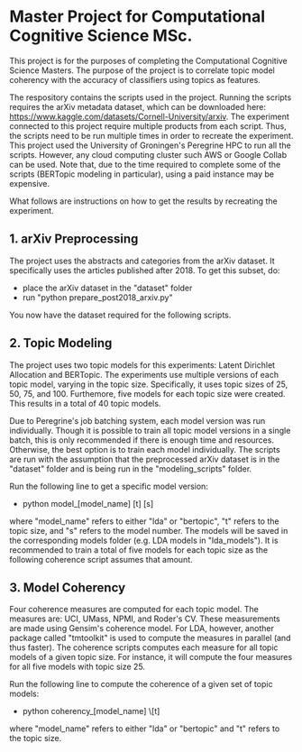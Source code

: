 # Master Project for Computational Cognitive Science MSc.

This project is for the purposes of completing the Computational Cognitive Science Masters. The purpose of the project is to correlate topic model coherency with the accuracy of classifiers using topics as features. 

The respository contains the scripts used in the project. Running the scripts requires the arXiv metadata dataset, which can be downloaded here: https://www.kaggle.com/datasets/Cornell-University/arxiv. The experiment connected to this project require multiple products from each script. Thus, the scripts need to be run multiple times in order to recreate the experiment. This project used the University of Groningen's Peregrine HPC to run all the scripts. However, any cloud computing cluster such AWS or Google Collab can be used. Note that, due to the time required to complete some of the scripts (BERTopic modeling in particular), using a paid instance may be expensive. 

What follows are instructions on how to get the results by recreating the experiment.

## 1. arXiv Preprocessing

The project uses the abstracts and categories from the arXiv dataset. It specifically uses the articles published after 2018. To get this subset, do:

- place the arXiv dataset in the "dataset" folder
- run "python prepare\_post2018\_arxiv.py"

You now have the dataset required for the following scripts.

## 2. Topic Modeling

The project uses two topic models for this experiments: Latent Dirichlet Allocation and BERTopic. The experiments use multiple versions of each topic model, varying in the topic size. Specifically, it uses topic sizes of 25, 50, 75, and 100. Furthemore, five models for each topic size were created. This results in a total of 40 topic models. 

Due to Peregrine's job batching system, each model version was run individually. Though it is possible to train all topic model versions in a single batch, this is only recommended if there is enough time and resources. Otherwise, the best option is to train each model individually. The scripts are run with the assumption that the preprocessed arXiv dataset is in the "dataset" folder and is being run in the "modeling\_scripts" folder.

Run the following line to get a specific model version:

- python model_\[model\_name\] \[t\] \[s\]

where "model\_name" refers to either "lda" or "bertopic", "t" refers to the topic size, and "s" refers to the model number. The models will be saved in the corresponding models folder (e.g. LDA models in "lda\_models"). It is recommended to train a total of five models for each topic size as the following coherence script assumes that amount.

## 3. Model Coherency

Four coherence measures are computed for each topic model. The measures are: UCI, UMass, NPMI, and Roder's CV. These measurements are made using Gensim's coherence model. For LDA, however, another package called "tmtoolkit" is used to compute the measures in parallel (and thus faster). The coherence scripts computes each measure for all topic models of a given topic size. For instance, it will compute the four measures for all five models with topic size 25. 

Run the following line to compute the coherence of a given set of topic models:

- python coherency_\[model\_name\] \\[t\]

where "model\_name" refers to either "lda" or "bertopic" and "t" refers to the topic size.
